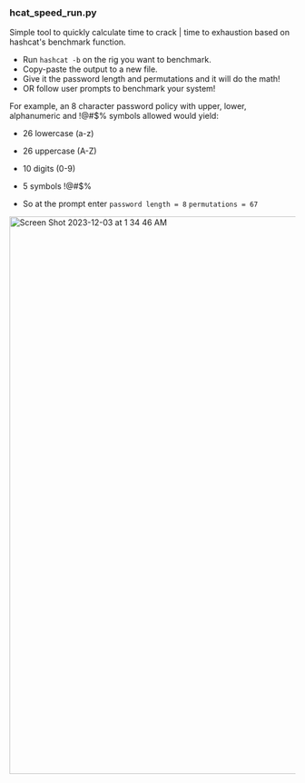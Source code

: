 ### hcat_speed_run.py

Simple tool to quickly calculate time to crack | time to exhaustion based on hashcat's benchmark function.
* Run `hashcat -b` on the rig you want to benchmark.
* Copy-paste the output to a new file.
* Give it the password length and permutations and it will do the math!
* OR follow user prompts to benchmark your system!
  
For example, an 8 character password policy with upper, lower, alphanumeric and !@#$% symbols allowed would yield:
- 26 lowercase (a-z)
- 26 uppercase (A-Z)
- 10 digits (0-9)
- 5 symbols !@#$%

- So at the prompt enter  ` password length = 8 `
  ` permutations = 67 `

<img width="982" alt="Screen Shot 2023-12-03 at 1 34 46 AM" src="https://github.com/kali-mx/hcat_speed_run/assets/76034874/a7610ec9-78a2-412a-ad72-cb5dd83b773d">
